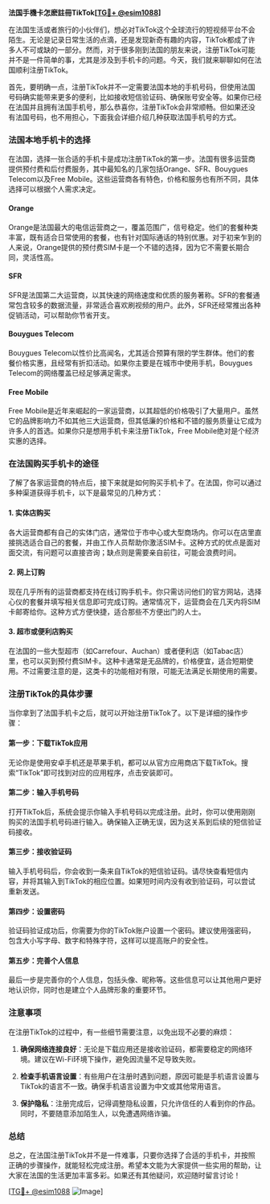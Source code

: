 **法国手機卡怎麽註冊TikTok[[TG💪+ @esim1088](https://t.me/s/esim1088)]**

在法国生活或者旅行的小伙伴们，想必对TikTok这个全球流行的短视频平台不会陌生。无论是记录日常生活的点滴，还是发现新奇有趣的内容，TikTok都成了许多人不可或缺的一部分。然而，对于很多刚到法国的朋友来说，注册TikTok可能并不是一件简单的事，尤其是涉及到手机卡的问题。今天，我们就来聊聊如何在法国顺利注册TikTok。

首先，要明确一点，注册TikTok并不一定需要法国本地的手机号码，但使用法国号码确实能带来更多的便利，比如接收短信验证码、确保账号安全等。如果你已经在法国并且拥有法国手机号，那么恭喜你，注册TikTok会非常顺畅。但如果还没有法国号码，也不用担心，下面我会详细介绍几种获取法国手机号的方式。

### 法国本地手机卡的选择

在法国，选择一张合适的手机卡是成功注册TikTok的第一步。法国有很多运营商提供预付费和后付费服务，其中最知名的几家包括Orange、SFR、Bouygues Telecom以及Free Mobile。这些运营商各有特色，价格和服务也有所不同，具体选择可以根据个人需求决定。

#### Orange
Orange是法国最大的电信运营商之一，覆盖范围广，信号稳定。他们的套餐种类丰富，既有适合日常使用的套餐，也有针对国际通话的特别优惠。对于初来乍到的人来说，Orange提供的预付费SIM卡是一个不错的选择，因为它不需要长期合同，灵活性高。

#### SFR
SFR是法国第二大运营商，以其快速的网络速度和优质的服务著称。SFR的套餐通常包含较多的数据流量，非常适合喜欢刷视频的用户。此外，SFR还经常推出各种促销活动，可以帮助你节省开支。

#### Bouygues Telecom
Bouygues Telecom以性价比高闻名，尤其适合预算有限的学生群体。他们的套餐价格实惠，且经常有折扣活动。如果你主要是在城市中使用手机，Bouygues Telecom的网络覆盖已经足够满足需求。

#### Free Mobile
Free Mobile是近年来崛起的一家运营商，以其超低的价格吸引了大量用户。虽然它的品牌影响力不如其他三大运营商，但其低廉的价格和不错的服务质量让它成为许多人的首选。如果你只是想用手机卡来注册TikTok，Free Mobile绝对是个经济实惠的选择。

### 在法国购买手机卡的途径

了解了各家运营商的特点后，接下来就是如何购买手机卡了。在法国，你可以通过多种渠道获得手机卡，以下是最常见的几种方式：

#### 1. 实体店购买
各大运营商都有自己的实体门店，通常位于市中心或大型商场内。你可以在店里直接挑选适合自己的套餐，并由工作人员帮助你激活SIM卡。这种方式的优点是面对面交流，有问题可以直接咨询；缺点则是需要亲自前往，可能会浪费时间。

#### 2. 网上订购
现在几乎所有的运营商都支持在线订购手机卡。你只需访问他们的官方网站，选择心仪的套餐并填写相关信息即可完成订购。通常情况下，运营商会在几天内将SIM卡邮寄给你。这种方式方便快捷，适合那些不方便出门的人士。

#### 3. 超市或便利店购买
在法国的一些大型超市（如Carrefour、Auchan）或者便利店（如Tabac店）里，也可以买到预付费SIM卡。这种卡通常是无品牌的，价格便宜，适合短期使用。不过需要注意的是，这类卡的功能相对有限，可能无法满足长期使用的需要。

### 注册TikTok的具体步骤

当你拿到了法国手机卡之后，就可以开始注册TikTok了。以下是详细的操作步骤：

#### 第一步：下载TikTok应用
无论你是使用安卓手机还是苹果手机，都可以从官方应用商店下载TikTok。搜索“TikTok”即可找到对应的应用程序，点击安装即可。

#### 第二步：输入手机号码
打开TikTok后，系统会提示你输入手机号码以完成注册。此时，你可以使用刚刚购买的法国手机号码进行输入。确保输入正确无误，因为这关系到后续的短信验证码接收。

#### 第三步：接收验证码
输入手机号码后，你会收到一条来自TikTok的短信验证码。请尽快查看短信内容，并将其输入到TikTok的相应位置。如果短时间内没有收到验证码，可以尝试重新发送。

#### 第四步：设置密码
验证码验证成功后，你需要为你的TikTok账户设置一个密码。建议使用强密码，包含大小写字母、数字和特殊字符，这样可以提高账户的安全性。

#### 第五步：完善个人信息
最后一步是完善你的个人信息，包括头像、昵称等。这些信息可以让其他用户更好地认识你，同时也是建立个人品牌形象的重要环节。

### 注意事项

在注册TikTok的过程中，有一些细节需要注意，以免出现不必要的麻烦：

1. **确保网络连接良好**：无论是下载应用还是接收验证码，都需要稳定的网络环境。建议在Wi-Fi环境下操作，避免因流量不足导致失败。
   
2. **检查手机语言设置**：有些用户在注册时遇到问题，原因可能是手机语言设置与TikTok的语言不一致。确保手机语言设置为中文或其他常用语言。

3. **保护隐私**：注册完成后，记得调整隐私设置，只允许信任的人看到你的作品。同时，不要随意添加陌生人，以免遭遇网络诈骗。

### 总结

总之，在法国注册TikTok并不是一件难事，只要你选择了合适的手机卡，并按照正确的步骤操作，就能轻松完成注册。希望本文能为大家提供一些实用的帮助，让大家在法国的生活更加丰富多彩。如果还有其他疑问，欢迎随时留言讨论！

[[TG💪+ @esim1088](https://t.me/s/esim1088) ![Image](https://i.postimg.cc/4NQfJmqS/Snipaste-2025-05-13-00-14-12.png)]